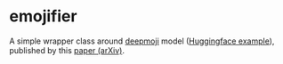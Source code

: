 # emojifier
A simple wrapper class around [deepmoji](https://deepmoji.mit.edu/) model ([Huggingface example](https://github.com/huggingface/torchMoji)), published by this [paper (arXiv)](https://arxiv.org/pdf/1708.00524.pdf).
